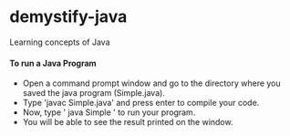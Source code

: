 # demystify-java
Learning concepts of Java

#### To run a Java Program
- Open a command prompt window and go to the directory where you saved the java program (Simple.java).
- Type 'javac Simple.java' and press enter to compile your code.
- Now, type ' java Simple ' to run your program.
- You will be able to see the result printed on the window. 